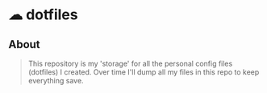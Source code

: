 # ☁ dotfiles

## About
> This repository is my 'storage' for all the personal config files (dotfiles) I created.
> Over time I'll dump all my files in this repo to keep everything save.
